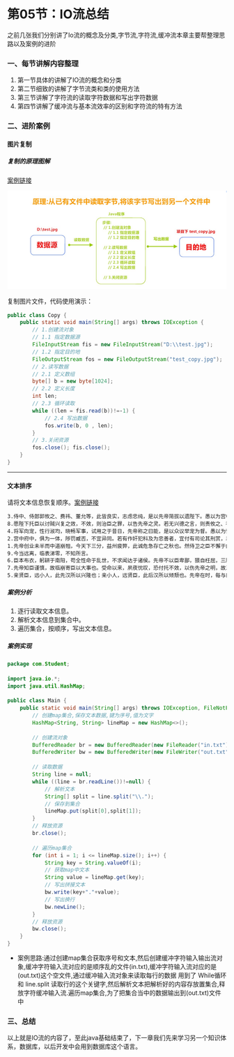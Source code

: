 # 第05节：IO流总结

之前几张我们分别讲了Io流的概念及分类,字节流,字符流,缓冲流本章主要帮整理思路以及案例的进阶

### 一、每节讲解内容整理

1. 第一节具体的讲解了IO流的概念和分类
2. 第二节细致的讲解了字节流类和类的使用方法
3. 第三节讲解了字符流的读取字符数据和写出字符数据
4. 第四节讲解了缓冲流与基本流效率的区别和字符流的特有方法

### 二、进阶案例

#### 图片复制

##### 复制的原理图解

[案例链接](https://github.com/xiaozhoulee/java-examples/blob/master/08_IO%E6%B5%81/%E7%AC%AC05%E8%8A%82%EF%BC%9A%E6%80%BB%E7%BB%93/demo01/src/com/Student/Main.java)

![images](..\images/0805_img.png)

复制图片文件，代码使用演示：

``` java
public class Copy {
    public static void main(String[] args) throws IOException {
        // 1.创建流对象
        // 1.1 指定数据源
        FileInputStream fis = new FileInputStream("D:\\test.jpg");
        // 1.2 指定目的地
        FileOutputStream fos = new FileOutputStream("test_copy.jpg");
        // 2.读写数据
        // 2.1 定义数组
        byte[] b = new byte[1024];
        // 2.2 定义长度
        int len;
        // 2.3 循环读取
        while ((len = fis.read(b))!=‐1) {
            // 2.4 写出数据
            fos.write(b, 0 , len);
        }
        // 3.关闭资源
        fos.close(); fis.close();
    }
}
```

---

#### 文本排序

请将文本信息恢复顺序。[案例链接](https://github.com/xiaozhoulee/java-examples/blob/master/08_IO%E6%B5%81/%E7%AC%AC05%E8%8A%82%EF%BC%9A%E6%80%BB%E7%BB%93/demo02/src/com/Student/Main.java)

``` html
3.侍中、侍郎郭攸之、费祎、董允等，此皆良实，志虑忠纯，是以先帝简拔以遗陛下。愚以为宫中之事，事无大小，悉 以咨之，然后施行，必得裨补阙漏，有所广益。
8.愿陛下托臣以讨贼兴复之效，不效，则治臣之罪，以告先帝之灵。若无兴德之言，则责攸之、祎、允等之慢，以彰其 咎；陛下亦宜自谋，以咨诹善道，察纳雅言，深追先帝遗诏，臣不胜受恩感激。
4.将军向宠，性行淑均，晓畅军事，试用之于昔日，先帝称之曰能，是以众议举宠为督。愚以为营中之事，悉以咨之， 必能使行阵和睦，优劣得所。
2.宫中府中，俱为一体，陟罚臧否，不宜异同。若有作奸犯科及为忠善者，宜付有司论其刑赏，以昭陛下平明之理，不 宜偏私，使内外异法也。
1.先帝创业未半而中道崩殂，今天下三分，益州疲弊，此诚危急存亡之秋也。然侍卫之臣不懈于内，忠志之士忘身于外 者，盖追先帝之殊遇，欲报之于陛下也。诚宜开张圣听，以光先帝遗德，恢弘志士之气，不宜妄自菲薄，引喻失义，以 塞忠谏之路也。
9.今当远离，临表涕零，不知所言。
6.臣本布衣，躬耕于南阳，苟全性命于乱世，不求闻达于诸侯。先帝不以臣卑鄙，猥自枉屈，三顾臣于草庐之中，咨臣 以当世之事，由是感激，遂许先帝以驱驰。后值倾覆，受任于败军之际，奉命于危难之间，尔来二十有一年矣。
7.先帝知臣谨慎，故临崩寄臣以大事也。受命以来，夙夜忧叹，恐付托不效，以伤先帝之明，故五月渡泸，深入不毛。 今南方已定，兵甲已足，当奖率三军，北定中原，庶竭驽钝，攘除奸凶，兴复汉室，还于旧都。此臣所以报先帝而忠陛 下之职分也。至于斟酌损益，进尽忠言，则攸之、祎、允之任也。
5.亲贤臣，远小人，此先汉所以兴隆也；亲小人，远贤臣，此后汉所以倾颓也。先帝在时，每与臣论此事，未尝不叹息 痛恨于桓、灵也。侍中、尚书、长史、参军，此悉贞良死节之臣，愿陛下亲之信之，则汉室之隆，可计日而待也。
```

##### 案例分析

1. 逐行读取文本信息。
2. 解析文本信息到集合中。
3. 遍历集合，按顺序，写出文本信息。

##### 案例实现  

``` java
package com.Student;

import java.io.*;
import java.util.HashMap;

public class Main {
    public static void main(String[] args) throws IOException, FileNotFoundException {
        // 创建map集合,保存文本数据,键为序号,值为文字
        HashMap<String, String> lineMap = new HashMap<>();

        // 创建流对象
        BufferedReader br = new BufferedReader(new FileReader("in.txt"));
        BufferedWriter bw = new BufferedWriter(new FileWriter("out.txt"));

        // 读取数据
        String line = null;
        while ((line = br.readLine())!=null) {
            // 解析文本
            String[] split = line.split("\\.");
            // 保存到集合
            lineMap.put(split[0],split[1]);
        }
        // 释放资源
        br.close();

        // 遍历map集合
        for (int i = 1; i <= lineMap.size(); i++) {
            String key = String.valueOf(i);
            // 获取map中文本
            String value = lineMap.get(key);
            // 写出拼接文本
            bw.write(key+"."+value);
            // 写出换行
            bw.newLine();
        }
        // 释放资源
        bw.close();
    }
}
```

* 案例思路:通过创建map集合获取序号和文本,然后创建缓冲字符输入输出流对象,缓冲字符输入流对应的是顺序乱的文件(in.txt),缓冲字符输入流对应的是(out.txt)这个空文件,通过缓冲输入流对象来读取每行的数据 用到了 While循环 和 line.split 读取行的这个关键字,然后解析文本把解析好的内容存放置集合,释放字符缓冲输入流.遍历map集合,为了把集合当中的数据输出到(out.txt)文件中

### 三、总结

以上就是IO流的内容了，至此java基础结束了，下一章我们先来学习另一个知识体系，数据库，以后开发中会用到数据库这个语言。